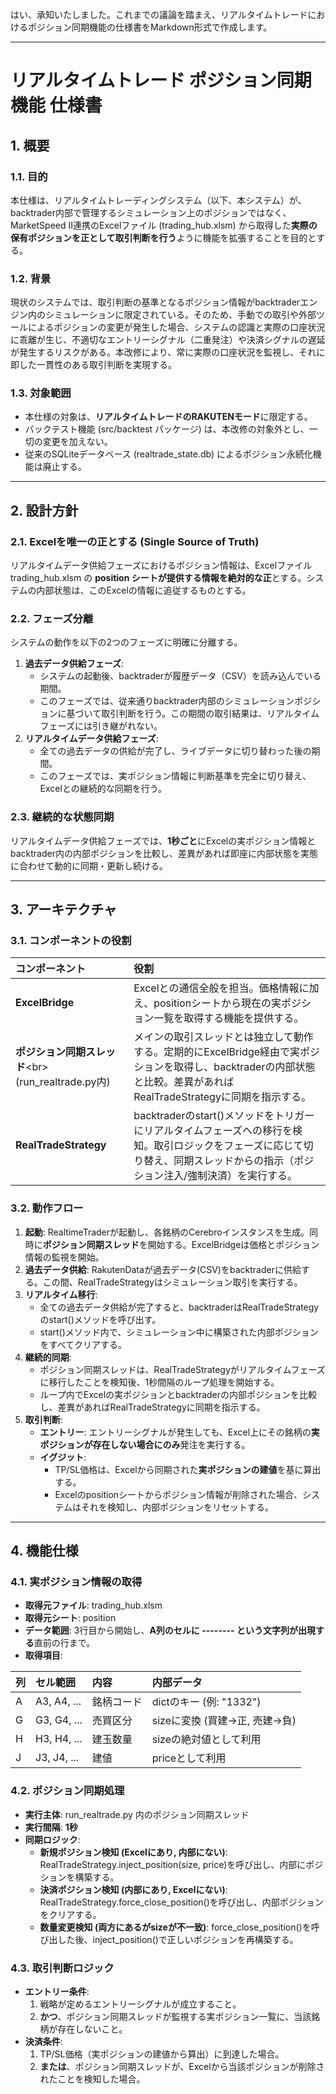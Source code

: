 はい、承知いたしました。これまでの議論を踏まえ、リアルタイムトレードにおけるポジション同期機能の仕様書をMarkdown形式で作成します。

---

# **リアルタイムトレード ポジション同期機能 仕様書**

## **1\. 概要**

### **1.1. 目的**

本仕様は、リアルタイムトレーディングシステム（以下、本システム）が、backtrader内部で管理するシミュレーション上のポジションではなく、MarketSpeed II連携のExcelファイル (trading\_hub.xlsm) から取得した**実際の保有ポジションを正として取引判断を行う**ように機能を拡張することを目的とする。

### **1.2. 背景**

現状のシステムでは、取引判断の基準となるポジション情報がbacktraderエンジン内のシミュレーションに限定されている。そのため、手動での取引や外部ツールによるポジションの変更が発生した場合、システムの認識と実際の口座状況に乖離が生じ、不適切なエントリーシグナル（二重発注）や決済シグナルの遅延が発生するリスクがある。本改修により、常に実際の口座状況を監視し、それに即した一貫性のある取引判断を実現する。

### **1.3. 対象範囲**

* 本仕様の対象は、**リアルタイムトレードのRAKUTENモード**に限定する。  
* バックテスト機能 (src/backtest パッケージ) は、本改修の対象外とし、一切の変更を加えない。  
* 従来のSQLiteデータベース (realtrade\_state.db) によるポジション永続化機能は廃止する。

---

## **2\. 設計方針**

### **2.1. Excelを唯一の正とする (Single Source of Truth)**

リアルタイムデータ供給フェーズにおけるポジション情報は、Excelファイル trading\_hub.xlsm の **position シートが提供する情報を絶対的な正**とする。システムの内部状態は、このExcelの情報に追従するものとする。

### **2.2. フェーズ分離**

システムの動作を以下の2つのフェーズに明確に分離する。

1. **過去データ供給フェーズ**:  
   * システムの起動後、backtraderが履歴データ（CSV）を読み込んでいる期間。  
   * このフェーズでは、従来通りbacktrader内部のシミュレーションポジションに基づいて取引判断を行う。この期間の取引結果は、リアルタイムフェーズには引き継がれない。  
2. **リアルタイムデータ供給フェーズ**:  
   * 全ての過去データの供給が完了し、ライブデータに切り替わった後の期間。  
   * このフェーズでは、実ポジション情報に判断基準を完全に切り替え、Excelとの継続的な同期を行う。

### **2.3. 継続的な状態同期**

リアルタイムデータ供給フェーズでは、**1秒ごと**にExcelの実ポジション情報とbacktrader内の内部ポジションを比較し、差異があれば即座に内部状態を実態に合わせて動的に同期・更新し続ける。

---

## **3\. アーキテクチャ**

### **3.1. コンポーネントの役割**

| コンポーネント | 役割 |
| :---- | :---- |
| **ExcelBridge** | Excelとの通信全般を担当。価格情報に加え、positionシートから現在の実ポジション一覧を取得する機能を提供する。 |
| **ポジション同期スレッド**\<br\>(run\_realtrade.py内) | メインの取引スレッドとは独立して動作する。定期的にExcelBridge経由で実ポジションを取得し、backtraderの内部状態と比較。差異があればRealTradeStrategyに同期を指示する。 |
| **RealTradeStrategy** | backtraderのstart()メソッドをトリガーにリアルタイムフェーズへの移行を検知。取引ロジックをフェーズに応じて切り替え、同期スレッドからの指示（ポジション注入/強制決済）を実行する。 |

### **3.2. 動作フロー**

1. **起動**: RealtimeTraderが起動し、各銘柄のCerebroインスタンスを生成。同時に**ポジション同期スレッド**を開始する。ExcelBridgeは価格とポジション情報の監視を開始。  
2. **過去データ供給**: RakutenDataが過去データ(CSV)をbacktraderに供給する。この間、RealTradeStrategyはシミュレーション取引を実行する。  
3. **リアルタイム移行**:  
   * 全ての過去データ供給が完了すると、backtraderはRealTradeStrategyのstart()メソッドを呼び出す。  
   * start()メソッド内で、シミュレーション中に構築された内部ポジションをすべてクリアする。  
4. **継続的同期**:  
   * ポジション同期スレッドは、RealTradeStrategyがリアルタイムフェーズに移行したことを検知後、1秒間隔のループ処理を開始する。  
   * ループ内でExcelの実ポジションとbacktraderの内部ポジションを比較し、差異があればRealTradeStrategyに同期を指示する。  
5. **取引判断**:  
   * **エントリー**: エントリーシグナルが発生しても、Excel上にその銘柄の**実ポジションが存在しない場合にのみ**発注を実行する。  
   * **イグジット**:  
     * TP/SL価格は、Excelから同期された**実ポジションの建値**を基に算出する。  
     * Excelのpositionシートからポジション情報が削除された場合、システムはそれを検知し、内部ポジションをリセットする。

---

## **4\. 機能仕様**

### **4.1. 実ポジション情報の取得**

* **取得元ファイル**: trading\_hub.xlsm  
* **取得元シート**: position  
* **データ範囲**: 3行目から開始し、**A列のセルに \-------- という文字列が出現する**直前の行まで。  
* **取得項目**:

| 列 | セル範囲 | 内容 | 内部データ |
| :---- | :---- | :---- | :---- |
| A | A3, A4, ... | 銘柄コード | dictのキー (例: "1332") |
| G | G3, G4, ... | 売買区分 | sizeに変換 (買建→正, 売建→負) |
| H | H3, H4, ... | 建玉数量 | sizeの絶対値として利用 |
| J | J3, J4, ... | 建値 | priceとして利用 |

### **4.2. ポジション同期処理**

* **実行主体**: run\_realtrade.py 内のポジション同期スレッド  
* **実行間隔**: **1秒**  
* **同期ロジック**:  
  * **新規ポジション検知 (Excelにあり, 内部にない)**: RealTradeStrategy.inject\_position(size, price)を呼び出し、内部にポジションを構築する。  
  * **決済ポジション検知 (内部にあり, Excelにない)**: RealTradeStrategy.force\_close\_position()を呼び出し、内部ポジションをクリアする。  
  * **数量変更検知 (両方にあるがsizeが不一致)**: force\_close\_position()を呼び出した後、inject\_position()で正しいポジションを再構築する。

### **4.3. 取引判断ロジック**

* **エントリー条件**:  
  1. 戦略が定めるエントリーシグナルが成立すること。  
  2. **かつ**、ポジション同期スレッドが監視する実ポジション一覧に、当該銘柄が存在しないこと。  
* **決済条件**:  
  1. TP/SL価格（実ポジションの建値から算出）に到達した場合。  
  2. **または**、ポジション同期スレッドが、Excelから当該ポジションが削除されたことを検知した場合。